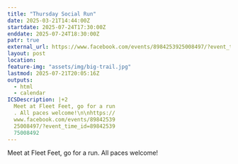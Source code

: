 ```yaml
---
title: "Thursday Social Run"
date: 2025-03-21T14:44:00Z
startdate: 2025-07-24T17:30:00Z
enddate: 2025-07-24T18:30:00Z
patr: true
external_url: https://www.facebook.com/events/8984253925008497/?event_time_id=8984253975008492
layout: post
location: 
feature-img: "assets/img/big-trail.jpg"
lastmod: 2025-07-21T20:05:16Z
outputs:
  - html
  - calendar
ICSDescription: |+2
  Meet at Fleet Feet, go for a run  . All paces welcome!\n\nhttps://  www.facebook.com/events/89842539  25008497/?event_time_id=89842539  75008492
---
```


Meet at Fleet Feet, go for a run. All paces welcome!<br>
  <br>
  
